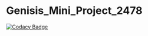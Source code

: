 # Genisis_Mini_Project_2478

[![Codacy Badge](https://api.codacy.com/project/badge/Grade/798506092baa40cab6184d3c9f1ec416)](https://app.codacy.com/gh/99002478/Genisis_Mini_Project_2478?utm_source=github.com&utm_medium=referral&utm_content=99002478/Genisis_Mini_Project_2478&utm_campaign=Badge_Grade_Settings)